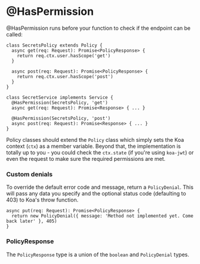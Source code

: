 # @HasPermission

@HasPermission runs before your function to check if the endpoint can be called:

```
class SecretsPolicy extends Policy {
  async get(req: Request): Promise<PolicyResponse> {
    return req.ctx.user.hasScope('get')
  }

  async post(req: Request): Promise<PolicyResponse> {
    return req.ctx.user.hasScope('post')
  }
}

class SecretService implements Service {
  @HasPermission(SecretsPolicy, 'get')
  async get(req: Request): Promise<Response> { ... }

  @HasPermission(SecretsPolicy, 'post')
  async post(req: Request): Promise<Response> { ... }
}
```

Policy classes should extend the `Policy` class which simply sets the Koa context (`ctx`) as a member variable. Beyond that, the implementation is totally up to you - you could check the `ctx.state` (if you're using `koa-jwt`) or even the request to make sure the required permissions are met.

### Custom denials

To override the default error code and message, return a `PolicyDenial`. This will pass any data you specify and the optional status code (defaulting to 403) to Koa's throw function.

```
async put(req: Request): Promise<PolicyResponse> {
  return new PolicyDenial({ message: 'Method not implemented yet. Come back later' }, 405)
}
```

### PolicyResponse

The `PolicyResponse` type is a union of the `boolean` and `PolicyDenial` types.
